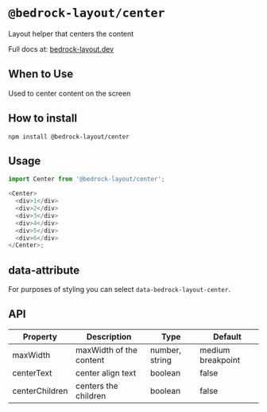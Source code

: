# `@bedrock-layout/center`

Layout helper that centers the content

Full docs at: [bedrock-layout.dev](https://bedrock-layout.dev/)

## When to Use

Used to center content on the screen

## How to install

`npm install @bedrock-layout/center`

## Usage

```javascript
import Center from '@bedrock-layout/center';

<Center>
  <div>1</div>
  <div>2</div>
  <div>3</div>
  <div>4</div>
  <div>5</div>
  <div>6</div>
</Center>;
```

## data-attribute

For purposes of styling you can select `data-bedrock-layout-center`.

## API

| Property       | Description             | Type           | Default           |
| -------------- | ----------------------- | -------------- | ----------------- |
| maxWidth       | maxWidth of the content | number, string | medium breakpoint |
| centerText     | center align text       | boolean        | false             |
| centerChildren | centers the children    | boolean        | false             |

